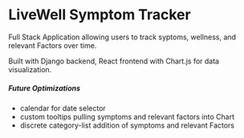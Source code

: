 # LiveWell Symptom Tracker

Full Stack Application allowing users to track syptoms, wellness, and relevant Factors over time.

Built with Django backend, React frontend with Chart.js for data visualization.

##### Future Optimizations
+ calendar for date selector
+ custom tooltips pulling symptoms and relevant factors into Chart
+ discrete category-list addition of symptoms and relevant Factors
